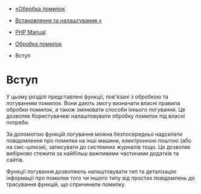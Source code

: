 - [«Обробка помилок](book.errorfunc.md)
- [Встановлення та налаштування »](errorfunc.setup.md)

- [PHP Manual](index.md)
- [Обробка помилок](book.errorfunc.md)
-   Вступ

# Вступ

У цьому розділі представлені функції, пов'язані з обробкою та
логуванням помилок. Вони дають змогу визначати власні правила
обробки помилок, а також змінювати способи їхнього логування. Це дозволяє
Користувачеві налаштовувати обробку помилок під власні потреби.

За допомогою функцій логування можна безпосередньо надсилати повідомлення про
помилки на інші машини, електронною поштою (або на смс-шлюзи),
записувати до системних журналів тощо. Це дозволяє вибірково стежити за
найбільш важливими частинами додатків та сайтів.

Функції логування дозволяють налаштовувати тип та деталізацію інформації
про помилки того чи іншого типу від простих повідомлень до трасування
функцій, що спричинили помилку.
